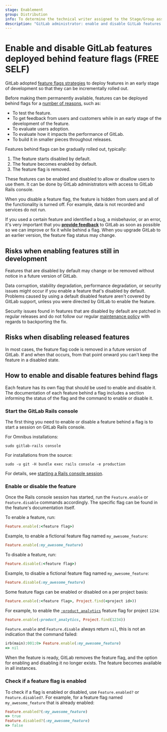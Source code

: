 ```yaml
---
stage: Enablement
group: Distribution
info: To determine the technical writer assigned to the Stage/Group associated with this page, see https://about.gitlab.com/handbook/engineering/ux/technical-writing/#assignments
description: "GitLab administrator: enable and disable GitLab features deployed behind feature flags"
---
```


# Enable and disable GitLab features deployed behind feature flags **(FREE SELF)**

GitLab adopted [feature flags strategies](../development/feature_flags/index.md)
to deploy features in an early stage of development so that they can be
incrementally rolled out.

Before making them permanently available, features can be deployed behind
flags for a [number of reasons](https://about.gitlab.com/handbook/product-development-flow/feature-flag-lifecycle/#when-to-use-feature-flags), such as:

- To test the feature.
- To get feedback from users and customers while in an early stage of the development of the feature.
- To evaluate users adoption.
- To evaluate how it impacts the performance of GitLab.
- To build it in smaller pieces throughout releases.

Features behind flags can be gradually rolled out, typically:

1. The feature starts disabled by default.
1. The feature becomes enabled by default.
1. The feature flag is removed.

These features can be enabled and disabled to allow or disallow users to use
them. It can be done by GitLab administrators with access to GitLab Rails
console.

When you disable a feature flag, the feature is hidden from users and all of the functionality is turned off.
For example, data is not recorded and services do not run.

If you used a certain feature and identified a bug, a misbehavior, or an
error, it's very important that you [**provide feedback**](https://gitlab.com/gitlab-org/gitlab/-/issues/new?issue[title]=Docs%20-%20feature%20flag%20feedback%3A%20Feature%20Name&issue[description]=Describe%20the%20problem%20you%27ve%20encountered.%0A%0A%3C!--%20Don%27t%20edit%20below%20this%20line%20--%3E%0A%0A%2Flabel%20~%22docs%5C-comments%22%20) to GitLab as soon
as possible so we can improve or fix it while behind a flag. When you upgrade
GitLab to an earlier version, the feature flag status may change.

## Risks when enabling features still in development

Features that are disabled by default may change or be removed without notice in a future version of GitLab.

Data corruption, stability degradation, performance degradation, or security issues might occur if
you enable a feature that's disabled by default. Problems caused by using a default
disabled feature aren't covered by GitLab support, unless you were directed by GitLab
to enable the feature.

Security issues found in features that are disabled by default are patched in regular releases
and do not follow our regular [maintenance policy](../policy/maintenance.md#security-releases)
with regards to backporting the fix.

## Risks when disabling released features

In most cases, the feature flag code is removed in a future version of GitLab.
If and when that occurs, from that point onward you can't keep the feature in a disabled state.

## How to enable and disable features behind flags

Each feature has its own flag that should be used to enable and disable it.
The documentation of each feature behind a flag includes a section informing
the status of the flag and the command to enable or disable it.

### Start the GitLab Rails console

The first thing you need to enable or disable a feature behind a flag is to
start a session on GitLab Rails console.

For Omnibus installations:

```shell
sudo gitlab-rails console
```

For installations from the source:

```shell
sudo -u git -H bundle exec rails console -e production
```

For details, see [starting a Rails console session](operations/rails_console.md#starting-a-rails-console-session).

### Enable or disable the feature

Once the Rails console session has started, run the `Feature.enable` or
`Feature.disable` commands accordingly. The specific flag can be found
in the feature's documentation itself.

To enable a feature, run:

```ruby
Feature.enable(:<feature flag>)
```

Example, to enable a fictional feature flag named `my_awesome_feature`:

```ruby
Feature.enable(:my_awesome_feature)
```

To disable a feature, run:

```ruby
Feature.disable(:<feature flag>)
```

Example, to disable a fictional feature flag named `my_awesome_feature`:

```ruby
Feature.disable(:my_awesome_feature)
```

Some feature flags can be enabled or disabled on a per project basis:

```ruby
Feature.enable(:<feature flag>, Project.find(<project id>))
```

For example, to enable the [`:product_analytics`](../operations/product_analytics.md#enable-or-disable-product-analytics) feature flag for project `1234`:

```ruby
Feature.enable(:product_analytics, Project.find(1234))
```

`Feature.enable` and `Feature.disable` always return `nil`, this is not an indication that the command failed:

```ruby
irb(main):001:0> Feature.enable(:my_awesome_feature)
=> nil
```

When the feature is ready, GitLab removes the feature flag, and the option for
enabling and disabling it no longer exists. The feature becomes available in all instances.

### Check if a feature flag is enabled

To check if a flag is enabled or disabled, use `Feature.enabled?` or `Feature.disabled?`.
For example, for a feature flag named `my_awesome_feature` that is already enabled:

```ruby
Feature.enabled?(:my_awesome_feature)
=> true
Feature.disabled?(:my_awesome_feature)
=> false
```
